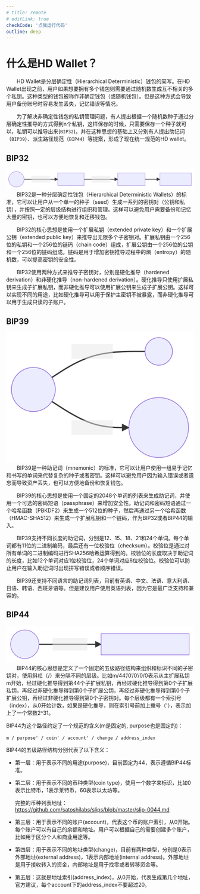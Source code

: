 ```yaml
---
# title: remote
# editLink: true
checkCode: '点我运行代码'
outline: deep
---
```

# 什么是HD Wallet？

&emsp;&emsp;HD Wallet是分层确定性（Hierarchical Deterministic）钱包的简写。在HD Wallet出现之前，用户如果想要拥有多个钱包则需要通过随机数生成互不相关的多个私钥。这种类型的钱包被称作非确定钱包（或随机钱包）。但是这种方式会导致用户备份账号时容易发生丢失，记忆错误等情况。

&emsp;&emsp;为了解决非确定性钱包的私钥管理问题，有人提出根据一个随机数种子通过分层确定性推导的方式得到n个私钥，这样保存的时候，只需要保存一个种子就可以，私钥可以推导出来(`BIP32`)。并在这种思想的基础上又分别有人提出助记词（`BIP39`）、派生路径规范（`BIP44`）等提案，形成了现在统一规范的HD wallet。

## BIP32

![bip32](../asset/bip32.svg)
&emsp;&emsp;BIP32是一种分层确定性钱包（Hierarchical Deterministic Wallets）的标准，它可以让用户从一个单一的种子（seed）生成一系列的密钥对（公钥和私钥），并按照一定的层级结构进行组织和管理。这样可以避免用户需要备份和记忆大量的密钥，也可以方便地恢复和迁移钱包。

&emsp;&emsp;BIP32的核心思想是使用一个扩展私钥（extended private key）和一个扩展公钥（extended public key）来推导出无限多个子密钥对。扩展私钥由一个256位的私钥和一个256位的链码（chain code）组成，扩展公钥由一个256位的公钥和一个256位的链码组成。链码是用于增加密钥推导过程中的熵（entropy）的随机数，可以提高密钥的安全性。

&emsp;&emsp;BIP32使用两种方式来推导子密钥对，分别是硬化推导（hardened derivation）和非硬化推导（non-hardened derivation）。硬化推导只使用扩展私钥来生成子扩展私钥，而非硬化推导可以使用扩展公钥来生成子扩展公钥。这样可以实现不同的用途，比如硬化推导可以用于保护主密钥不被暴露，而非硬化推导可以用于生成只读的子账户。

## BIP39

![bip39](../asset/bip39.svg)
&emsp;&emsp;BIP39是一种助记词（mnemonic）的标准，它可以让用户使用一组易于记忆和书写的单词来代替复杂的种子或者密钥。这样可以避免用户因为输入错误或者遗忘而导致资产丢失，也可以方便地备份和恢复钱包。

&emsp;&emsp;BIP39的核心思想是使用一个固定的2048个单词的列表来生成助记词，并使用一个可选的密码短语（passphrase）来增加安全性。助记词和密码短语通过一个哈希函数（PBKDF2）来生成一个512位的种子，然后再通过另一个哈希函数（HMAC-SHA512）来生成一个扩展私钥和一个链码，作为BIP32或者BIP44的输入。

&emsp;&emsp;BIP39支持不同长度的助记词，分别是12、15、18、21和24个单词。每个单词都有11位的二进制编码，最后还有一位校验位（checksum）。校验位是通过对所有单词的二进制编码进行SHA256哈希运算得到的。校验位的长度取决于助记词的长度，比如12个单词对应1位校验位，24个单词对应8位校验位。校验位可以防止用户在输入助记词时出现拼写错误或者顺序错误。

&emsp;&emsp;BIP39还支持不同语言的助记词列表，目前有英语、中文、法语、意大利语、日语、韩语、西班牙语等。但是建议用户使用英语列表，因为它是最广泛支持和兼容的。

## BIP44

![bip44](../asset/bip44.svg)
&emsp;&emsp;BIP44的核心思想是定义了一个固定的五级路径结构来组织和标识不同的子密钥对，使用斜杠（/）来分隔不同的层级。比如m/44’/0’/0’/0/0表示从主扩展私钥m开始，经过硬化推导得到第44个子扩展私钥，再经过硬化推导得到第0个子扩展私钥，再经过非硬化推导得到第0个子扩展公钥，再经过非硬化推导得到第0个子扩展公钥，再经过非硬化推导得到第0个子密钥对。每个层级都有一个索引号（index），从0开始计数，如果是硬化推导，则在索引号前加上撇号（'），表示加上了一个常数2^31。

BIP44为这个路径约定了一个规范的含义(m是固定的, purpose也是固定的)：

`m / purpose' / coin' / account' / change / address_index`

BIP44的五级路径结构分别代表了以下含义：

- 第一层：用于表示不同的用途(purpose)，目前固定为44，表示遵循BIP44标准。
- 第二层：用于表示不同的币种类型(coin type)，使用一个数字来标识，比如0表示比特币，1表示莱特币，60表示以太坊等。
  
   完整的币种列表地址：https://github.com/satoshilabs/slips/blob/master/slip-0044.md
- 第三层：用于表示不同的账户(account)，代表这个币的账户索引，从0开始。每个账户可以有自己的余额和地址。用户可以根据自己的需要创建多个账户，比如用于区分个人和商业用途等。
- 第四层：用于表示不同的地址类型(change)，目前有两种类型，分别是0表示外部地址(external address)，1表示内部地址(internal address)。外部地址是用于接收转入的资金，内部地址是用于找零或者转移资金等。
- 第五层：这就是地址索引(address_index)，从0开始，代表生成第几个地址，官方建议，每个account下的address_index不要超过20。

<!-- ## 创建HDWallet流程

1.先生成一个128位随机数熵(Entropy)，再加上对随机数做的校验4位，得到132位的一个数，然后按每11位做切分，这样就有了12个二进制数，然后用每个数去查BIP39定义的单词表，这样就得到12个助记词。

2.使用密钥拉伸（Key stretching）函数，从助记词推导出种子(Seed)

**密钥拉伸函数需要两个参数：助记词和盐。盐可以提高暴力破解的难度。 盐由常量字符串 "mnemonic" 及一个可选的密码组成，注意使用不同密码，则拉伸函数在使用同一个助记词的情况下会产生一个不同的种子** -->